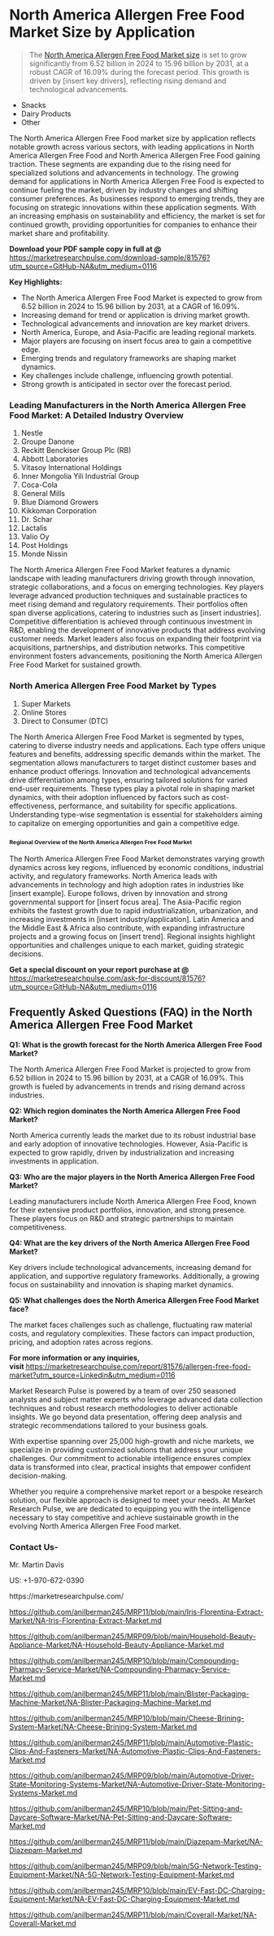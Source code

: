 <h1>North America Allergen Free Food Market&nbsp;Size by Application</h1><blockquote><p>The <a href="https://marketresearchpulse.com/download-sample/81576?utm_source=GitHub-NA&amp;utm_medium=0116">North America Allergen Free Food Market size</a> is set to grow significantly from 6.52 billion in 2024 to 15.96 billion by 2031, at a robust CAGR of 16.09% during the forecast period. This growth is driven by [insert key drivers], reflecting rising demand and technological advancements.</p></blockquote><ul><li>Snacks<li> Dairy Products<li> Other</li></ul><p>The North America Allergen Free Food market size by application reflects notable growth across various sectors, with leading applications in North America Allergen Free Food and North America Allergen Free Food gaining traction. These segments are expanding due to the rising need for specialized solutions and advancements in technology. The growing demand for applications in North America Allergen Free Food is expected to continue fueling the market, driven by industry changes and shifting consumer preferences. As businesses respond to emerging trends, they are focusing on strategic innovations within these application segments. With an increasing emphasis on sustainability and efficiency, the market is set for continued growth, providing opportunities for companies to enhance their market share and profitability.</p><p><strong>Download your PDF sample copy in full at @ </strong><a href="https://marketresearchpulse.com/download-sample/81576?utm_source=GitHub-NA&amp;utm_medium=0116">https://marketresearchpulse.com/download-sample/81576?utm_source=GitHub-NA&amp;utm_medium=0116</a></p><p><strong>Key Highlights: </strong></p><ul><li>The North America Allergen Free Food Market is expected to grow from 6.52 billion in 2024 to 15.96 billion by 2031, at a CAGR of 16.09%.</li><li>Increasing demand for trend or application is driving market growth.</li><li>Technological advancements and innovation are key market drivers.</li><li>North America, Europe, and Asia-Pacific are leading regional markets.</li><li>Major players are focusing on insert focus area to gain a competitive edge.</li><li>Emerging trends and regulatory frameworks are shaping market dynamics.</li><li>Key challenges include challenge, influencing growth potential.</li><li>Strong growth is anticipated in sector over the forecast period.</li></ul><h3>Leading Manufacturers in the North America Allergen Free Food Market: A Detailed Industry Overview</h3><ol><li>Nestle</li><li>Groupe Danone</li><li>Reckitt Benckiser Group Plc (RB)</li><li>Abbott Laboratories</li><li>Vitasoy International Holdings</li><li>Inner Mongolia Yili Industrial Group</li><li>Coca-Cola</li><li>General Mills</li><li>Blue Diamond Growers</li><li>Kikkoman Corporation</li><li>Dr. Schar</li><li>Lactalis</li><li>Valio Oy</li><li>Post Holdings</li><li>Monde Nissin</li></ol><div class="flex max-w-full flex-col flex-grow"><div class="min-h-8 text-message flex w-full flex-col items-end gap-2 whitespace-normal break-words [.text-message+&amp;]:mt-5" dir="auto" data-message-author-role="assistant" data-message-id="fd8432e4-4910-450d-b182-61b7bfb0a01f" data-message-model-slug="gpt-4o"><div class="flex w-full flex-col gap-1 empty:hidden first:pt-[3px]"><div class="markdown prose w-full break-words dark:prose-invert light"><p>The North America Allergen Free Food Market features a dynamic landscape with leading manufacturers driving growth through innovation, strategic collaborations, and a focus on emerging technologies. Key players leverage advanced production techniques and sustainable practices to meet rising demand and regulatory requirements. Their portfolios often span diverse applications, catering to industries such as [insert industries]. Competitive differentiation is achieved through continuous investment in R&amp;D, enabling the development of innovative products that address evolving customer needs. Market leaders also focus on expanding their footprint via acquisitions, partnerships, and distribution networks. This competitive environment fosters advancements, positioning the North America Allergen Free Food Market for sustained growth.</p></div></div></div></div><h3>North America Allergen Free Food Market by Types</h3><ol><li>Super Markets<li> Online Stores<li> Direct to Consumer (DTC)</li></ol><div class="flex max-w-full flex-col flex-grow"><div class="min-h-8 text-message flex w-full flex-col items-end gap-2 whitespace-normal break-words [.text-message+&amp;]:mt-5" dir="auto" data-message-author-role="assistant" data-message-id="084470be-0bb7-4664-bddf-5156b4f41249" data-message-model-slug="gpt-4o-mini"><div class="flex w-full flex-col gap-1 empty:hidden first:pt-[3px]"><div class="markdown prose w-full break-words dark:prose-invert light"><p>The North America Allergen Free Food Market is segmented by types, catering to diverse industry needs and applications. Each type offers unique features and benefits, addressing specific demands within the market. The segmentation allows manufacturers to target distinct customer bases and enhance product offerings. Innovation and technological advancements drive differentiation among types, ensuring tailored solutions for varied end-user requirements. These types play a pivotal role in shaping market dynamics, with their adoption influenced by factors such as cost-effectiveness, performance, and suitability for specific applications. Understanding type-wise segmentation is essential for stakeholders aiming to capitalize on emerging opportunities and gain a competitive edge.</p></div></div></div></div><h3><span style="font-size: 11px;">Regional Overview of the North America Allergen Free Food Market</span></h3><div class="flex max-w-full flex-col flex-grow"><div class="min-h-8 text-message flex w-full flex-col items-end gap-2 whitespace-normal break-words [.text-message+&amp;]:mt-5" dir="auto" data-message-author-role="assistant" data-message-id="e9038762-ce64-4e30-91c9-9bd413514231" data-message-model-slug="gpt-4o-mini"><div class="flex w-full flex-col gap-1 empty:hidden first:pt-[3px]"><div class="markdown prose w-full break-words dark:prose-invert light"><p>The North America Allergen Free Food Market demonstrates varying growth dynamics across key regions, influenced by economic conditions, industrial activity, and regulatory frameworks. North America leads with advancements in technology and high adoption rates in industries like [insert example]. Europe follows, driven by innovation and strong governmental support for [insert focus area]. The Asia-Pacific region exhibits the fastest growth due to rapid industrialization, urbanization, and increasing investments in [insert industry/application]. Latin America and the Middle East &amp; Africa also contribute, with expanding infrastructure projects and a growing focus on [insert trend]. Regional insights highlight opportunities and challenges unique to each market, guiding strategic decisions.</p></div></div></div></div><p><strong>Get a special discount on your report purchase at @ </strong><a href="https://marketresearchpulse.com/ask-for-discount/81576?utm_source=GitHub-NA&amp;utm_medium=0116">https://marketresearchpulse.com/ask-for-discount/81576?utm_source=GitHub-NA&amp;utm_medium=0116</a></p><h2>Frequently Asked Questions (FAQ) in the North America Allergen Free Food Market</h2><p><strong>Q1: What is the growth forecast for the North America Allergen Free Food Market?</strong></p><p>The North America Allergen Free Food Market is projected to grow from 6.52 billion in 2024 to 15.96 billion by 2031, at a CAGR of 16.09%. This growth is fueled by advancements in trends and rising demand across industries.</p><p><strong>Q2: Which region dominates the North America Allergen Free Food Market?</strong></p><p>North America currently leads the market due to its robust industrial base and early adoption of innovative technologies. However, Asia-Pacific is expected to grow rapidly, driven by industrialization and increasing investments in application.</p><p><strong>Q3: Who are the major players in the North America Allergen Free Food Market?</strong></p><p>Leading manufacturers include North America Allergen Free Food, known for their extensive product portfolios, innovation, and strong presence. These players focus on R&amp;D and strategic partnerships to maintain competitiveness.</p><p><strong>Q4: What are the key drivers of the North America Allergen Free Food Market?</strong></p><p>Key drivers include technological advancements, increasing demand for application, and supportive regulatory frameworks. Additionally, a growing focus on sustainability and innovation is shaping market dynamics.</p><p><strong>Q5: What challenges does the North America Allergen Free Food Market face?</strong></p><p>The market faces challenges such as challenge, fluctuating raw material costs, and regulatory complexities. These factors can impact production, pricing, and adoption rates across regions.</p><p><strong>For more information or any inquiries, visit&nbsp;</strong><a href="https://marketresearchpulse.com/report/81576/allergen-free-food-market?utm_source=Linkedin&utm_medium=0116">https://marketresearchpulse.com/report/81576/allergen-free-food-market?utm_source=Linkedin&utm_medium=0116</a></p><p>Market Research Pulse is powered by a team of over 250 seasoned analysts and subject matter experts who leverage advanced data collection techniques and robust research methodologies to deliver actionable insights. We go beyond data presentation, offering deep analysis and strategic recommendations tailored to your business goals.</p><p>With expertise spanning over 25,000 high-growth and niche markets, we specialize in providing customized solutions that address your unique challenges. Our commitment to actionable intelligence ensures complex data is transformed into clear, practical insights that empower confident decision-making.</p><p>Whether you require a comprehensive market report or a bespoke research solution, our flexible approach is designed to meet your needs. At Market Research Pulse, we are dedicated to equipping you with the intelligence necessary to stay competitive and achieve sustainable growth in the evolving North America Allergen Free Food market.</p><h3><strong>Contact Us-</strong></h3><p>Mr. Martin Davis</p><p>US: +1-970-672-0390</p><p>https://marketresearchpulse.com/</p><p><a href="https://github.com/anilberman245/MRP11/blob/main/Iris-Florentina-Extract-Market/NA-Iris-Florentina-Extract-Market.md">https://github.com/anilberman245/MRP11/blob/main/Iris-Florentina-Extract-Market/NA-Iris-Florentina-Extract-Market.md</a></p><p><a href="https://github.com/anilberman245/MRP09/blob/main/Household-Beauty-Appliance-Market/NA-Household-Beauty-Appliance-Market.md">https://github.com/anilberman245/MRP09/blob/main/Household-Beauty-Appliance-Market/NA-Household-Beauty-Appliance-Market.md</a></p><p><a href="https://github.com/anilberman245/MRP10/blob/main/Compounding-Pharmacy-Service-Market/NA-Compounding-Pharmacy-Service-Market.md">https://github.com/anilberman245/MRP10/blob/main/Compounding-Pharmacy-Service-Market/NA-Compounding-Pharmacy-Service-Market.md</a></p><p><a href="https://github.com/anilberman245/MRP11/blob/main/Blister-Packaging-Machine-Market/NA-Blister-Packaging-Machine-Market.md">https://github.com/anilberman245/MRP11/blob/main/Blister-Packaging-Machine-Market/NA-Blister-Packaging-Machine-Market.md</a></p><p><a href="https://github.com/anilberman245/MRP10/blob/main/Cheese-Brining-System-Market/NA-Cheese-Brining-System-Market.md">https://github.com/anilberman245/MRP10/blob/main/Cheese-Brining-System-Market/NA-Cheese-Brining-System-Market.md</a></p><p><a href="https://github.com/anilberman245/MRP11/blob/main/Automotive-Plastic-Clips-And-Fasteners-Market/NA-Automotive-Plastic-Clips-And-Fasteners-Market.md">https://github.com/anilberman245/MRP11/blob/main/Automotive-Plastic-Clips-And-Fasteners-Market/NA-Automotive-Plastic-Clips-And-Fasteners-Market.md</a></p><p><a href="https://github.com/anilberman245/MRP09/blob/main/Automotive-Driver-State-Monitoring-Systems-Market/NA-Automotive-Driver-State-Monitoring-Systems-Market.md">https://github.com/anilberman245/MRP09/blob/main/Automotive-Driver-State-Monitoring-Systems-Market/NA-Automotive-Driver-State-Monitoring-Systems-Market.md</a></p><p><a href="https://github.com/anilberman245/MRP10/blob/main/Pet-Sitting-and-Daycare-Software-Market/NA-Pet-Sitting-and-Daycare-Software-Market.md">https://github.com/anilberman245/MRP10/blob/main/Pet-Sitting-and-Daycare-Software-Market/NA-Pet-Sitting-and-Daycare-Software-Market.md</a></p><p><a href="https://github.com/anilberman245/MRP11/blob/main/Diazepam-Market/NA-Diazepam-Market.md">https://github.com/anilberman245/MRP11/blob/main/Diazepam-Market/NA-Diazepam-Market.md</a></p><p><a href="https://github.com/anilberman245/MRP09/blob/main/5G-Network-Testing-Equipment-Market/NA-5G-Network-Testing-Equipment-Market.md">https://github.com/anilberman245/MRP09/blob/main/5G-Network-Testing-Equipment-Market/NA-5G-Network-Testing-Equipment-Market.md</a></p><p><a href="https://github.com/anilberman245/MRP10/blob/main/EV-Fast-DC-Charging-Equipment-Market/NA-EV-Fast-DC-Charging-Equipment-Market.md">https://github.com/anilberman245/MRP10/blob/main/EV-Fast-DC-Charging-Equipment-Market/NA-EV-Fast-DC-Charging-Equipment-Market.md</a></p><p><a href="https://github.com/anilberman245/MRP11/blob/main/Coverall-Market/NA-Coverall-Market.md">https://github.com/anilberman245/MRP11/blob/main/Coverall-Market/NA-Coverall-Market.md</a></p>
